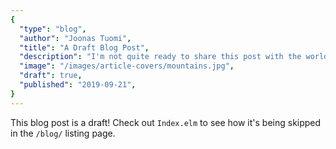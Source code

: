 ```yaml
---
{
  "type": "blog",
  "author": "Joonas Tuomi",
  "title": "A Draft Blog Post",
  "description": "I'm not quite ready to share this post with the world",
  "image": "/images/article-covers/mountains.jpg",
  "draft": true,
  "published": "2019-09-21",
}
---
```


This blog post is a draft! Check out `Index.elm` to see how it's being skipped in the `/blog/` listing page.
